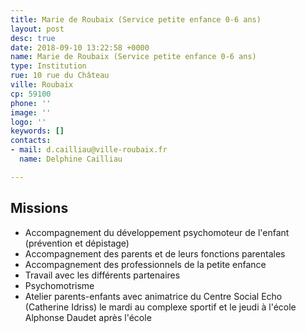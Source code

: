 ```yaml
---
title: Marie de Roubaix (Service petite enfance 0-6 ans)
layout: post
desc: true
date: 2018-09-10 13:22:58 +0000
name: Marie de Roubaix (Service petite enfance 0-6 ans)
type: Institution
rue: 10 rue du Château
ville: Roubaix
cp: 59100
phone: ''
image: ''
logo: ''
keywords: []
contacts:
- mail: d.cailliau@ville-roubaix.fr
  name: Delphine Cailliau

---
```

## Missions

* Accompagnement du développement psychomoteur de l'enfant (prévention et dépistage)
* Accompagnement des parents et de leurs fonctions parentales
* Accompagnement des professionnels de la petite enfance
* Travail avec les différents partenaires  
* Psychomotrisme
* Atelier parents-enfants avec animatrice du Centre Social Echo (Catherine Idriss) le mardi au complexe sportif et le jeudi à l'école Alphonse Daudet après l'école  